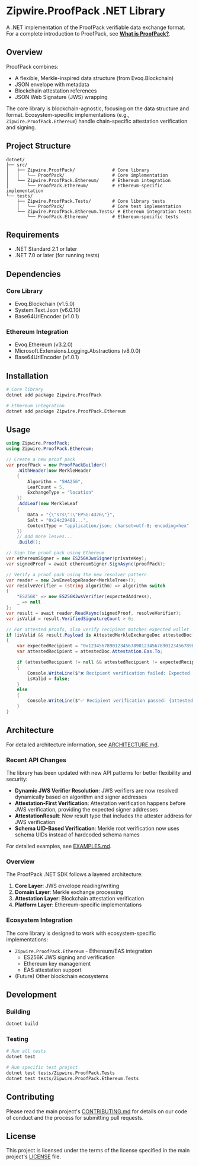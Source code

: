 # Zipwire.ProofPack .NET Library

A .NET implementation of the ProofPack verifiable data exchange format. For a complete introduction to ProofPack, see **[What is ProofPack?](../docs/what-is-proofpack.md)**.

## Overview

ProofPack combines:
- A flexible, Merkle-inspired data structure (from Evoq.Blockchain)
- JSON envelope with metadata
- Blockchain attestation references
- JSON Web Signature (JWS) wrapping

The core library is blockchain-agnostic, focusing on the data structure and format. Ecosystem-specific implementations (e.g., `Zipwire.ProofPack.Ethereum`) handle chain-specific attestation verification and signing.

## Project Structure

```
dotnet/
├── src/
│   ├── Zipwire.ProofPack/              # Core library
│   │   └── ProofPack/                  # Core implementation
│   └── Zipwire.ProofPack.Ethereum/     # Ethereum integration
│       └── ProofPack.Ethereum/         # Ethereum-specific implementation
└── tests/
    ├── Zipwire.ProofPack.Tests/        # Core library tests
    │   └── ProofPack/                  # Core test implementation
    └── Zipwire.ProofPack.Ethereum.Tests/ # Ethereum integration tests
        └── ProofPack.Ethereum/         # Ethereum-specific tests
```

## Requirements

- .NET Standard 2.1 or later
- .NET 7.0 or later (for running tests)

## Dependencies

### Core Library
- Evoq.Blockchain (v1.5.0)
- System.Text.Json (v6.0.10)
- Base64UrlEncoder (v1.0.1)

### Ethereum Integration
- Evoq.Ethereum (v3.2.0)
- Microsoft.Extensions.Logging.Abstractions (v8.0.0)
- Base64UrlEncoder (v1.0.1)

## Installation

```bash
# Core library
dotnet add package Zipwire.ProofPack

# Ethereum integration
dotnet add package Zipwire.ProofPack.Ethereum
```

## Usage

```csharp
using Zipwire.ProofPack;
using Zipwire.ProofPack.Ethereum;

// Create a new proof pack
var proofPack = new ProofPackBuilder()
    .WithHeader(new MerkleHeader 
    { 
        Algorithm = "SHA256",
        LeafCount = 5,
        ExchangeType = "location"
    })
    .AddLeaf(new MerkleLeaf 
    {
        Data = "{\"srs\":\"EPSG:4326\"}",
        Salt = "0x24c29488...",
        ContentType = "application/json; charset=utf-8; encoding=hex"
    })
    // Add more leaves...
    .Build();

// Sign the proof pack using Ethereum
var ethereumSigner = new ES256KJwsSigner(privateKey);
var signedProof = await ethereumSigner.SignAsync(proofPack);

// Verify a proof pack using the new resolver pattern
var reader = new JwsEnvelopeReader<MerkleTree>();
var resolveVerifier = (string algorithm) => algorithm switch
{
    "ES256K" => new ES256KJwsVerifier(expectedAddress),
    _ => null
};
var result = await reader.ReadAsync(signedProof, resolveVerifier);
var isValid = result.VerifiedSignatureCount > 0;

// For attested proofs, also verify recipient matches expected wallet
if (isValid && result.Payload is AttestedMerkleExchangeDoc attestedDoc)
{
    var expectedRecipient = "0x1234567890123456789012345678901234567890"; // User's wallet
    var attestedRecipient = attestedDoc.Attestation.Eas.To;

    if (attestedRecipient != null && attestedRecipient != expectedRecipient)
    {
        Console.WriteLine($"❌ Recipient verification failed: Expected {expectedRecipient}, Got {attestedRecipient}");
        isValid = false;
    }
    else
    {
        Console.WriteLine($"✅ Recipient verification passed: {attestedRecipient ?? "None specified"}");
    }
}
```

## Architecture

For detailed architecture information, see [ARCHITECTURE.md](ARCHITECTURE.md).

### Recent API Changes

The library has been updated with new API patterns for better flexibility and security:

- **Dynamic JWS Verifier Resolution**: JWS verifiers are now resolved dynamically based on algorithm and signer addresses
- **Attestation-First Verification**: Attestation verification happens before JWS verification, providing the expected signer addresses
- **AttestationResult**: New result type that includes the attester address for JWS verification
- **Schema UID-Based Verification**: Merkle root verification now uses schema UIDs instead of hardcoded schema names

For detailed examples, see [EXAMPLES.md](EXAMPLES.md).

### Overview

The ProofPack .NET SDK follows a layered architecture:

1. **Core Layer**: JWS envelope reading/writing
2. **Domain Layer**: Merkle exchange processing  
3. **Attestation Layer**: Blockchain attestation verification
4. **Platform Layer**: Ethereum-specific implementations

### Ecosystem Integration

The core library is designed to work with ecosystem-specific implementations:

- `Zipwire.ProofPack.Ethereum` - Ethereum/EAS integration
  - ES256K JWS signing and verification
  - Ethereum key management
  - EAS attestation support
- (Future) Other blockchain ecosystems

## Development

### Building

```bash
dotnet build
```

### Testing

```bash
# Run all tests
dotnet test

# Run specific test project
dotnet test tests/Zipwire.ProofPack.Tests
dotnet test tests/Zipwire.ProofPack.Ethereum.Tests
```

## Contributing

Please read the main project's [CONTRIBUTING.md](../CONTRIBUTING.md) for details on our code of conduct and the process for submitting pull requests.

## License

This project is licensed under the terms of the license specified in the main project's [LICENSE](../LICENSE) file. 